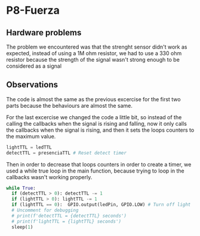 # P8-Fuerza
## Hardware problems
The problem we encountered was that the strenght sensor didn't work as expected, instead of using a 1M ohm resistor, we had to use a 330 ohm resistor because the strength of the signal wasn't strong enough to be considered as a signal

## Observations
The code is almost the same as the previous excercise for the first two parts because the behaviours are almost the same.

For the last excercise we changed the code a little bit, so instead of the calling the callbacks when the signal is rising and falling, now it only calls the callbacks when the signal is rising, and then it sets the loops counters to the maximum value.
```python
lightTTL = ledTTL
detectTTL = presenciaTTL # Reset detect timer
```

Then in order to decrease that loops counters in order to create a timer, we used a while true loop in the main function, because trying to loop in the callbacks wasn't working properly.
```python
while True:
  if (detectTTL > 0): detectTTL -= 1
  if (lightTTL > 0): lightTTL -= 1
  if (lightTTL == 0):  GPIO.output(ledPin, GPIO.LOW) # Turn off light
  # Uncomment for debugging
  # print(f'detectTTL = {detectTTL} seconds')
  # print(f'lightTTL = {lightTTL} seconds')
  sleep(1)
```